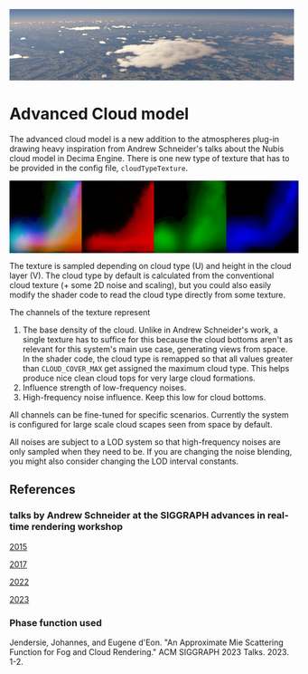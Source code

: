 <!-- 
SPDX-FileCopyrightText: German Aerospace Center (DLR) <cosmoscout@dlr.de>
SPDX-License-Identifier: CC-BY-4.0
 -->

<p align="center"> 
  <img src ="img/banner-advanced-clouds.jpg" />
</p>

# Advanced Cloud model

The advanced cloud model is a new addition to the atmospheres plug-in drawing heavy inspiration from Andrew Schneider's talks about the Nubis cloud model in Decima Engine. There is one new type of texture that has to be provided in the config file, `cloudTypeTexture`.

<div style="display: flex; justify-content: space-around;">
  <img src="img/cloudType.jpg" alt="cloud type texture">
  <img src="img/cloudType_density_prior.jpg" alt="density prior">
  <img src="img/cloudType_low_frequency_noise_strength.jpg" alt="low frequency noise influence">
  <img src="img/cloudType_high_frequency_noise_strength.jpg" alt="high frequency noise influence">
</div>

The texture is sampled depending on cloud type (U) and height in the cloud layer (V). The cloud type by default is calculated from the conventional cloud texture (+ some 2D noise and scaling), but you could also easily modify the shader code to read the cloud type directly from some texture.

The channels of the texture represent
1. The base density of the cloud. Unlike in Andrew Schneider's work, a single texture has to suffice for this because the cloud bottoms aren't as relevant for this system's main use case, generating views from space. In the shader code, the cloud type is remapped so that all values greater than `CLOUD_COVER_MAX` get assigned the maximum cloud type. This helps produce nice clean cloud tops for very large cloud formations.
2. Influence strength of low-frequency noises.
3. High-frequency noise influence. Keep this low for cloud bottoms.

All channels can be fine-tuned for specific scenarios. Currently the system is configured for large scale cloud scapes seen from space by default.

All noises are subject to a LOD system so that high-frequency noises are only sampled when they need to be. If you are changing the noise blending, you might also consider changing the LOD interval constants.

## References
### talks by Andrew Schneider at the SIGGRAPH advances in real-time rendering workshop
[2015](https://advances.realtimerendering.com/s2015/The%20Real-time%20Volumetric%20Cloudscapes%20of%20Horizon%20-%20Zero%20Dawn%20-%20ARTR.pdf)

[2017](https://advances.realtimerendering.com/s2017/Nubis%20-%20Authoring%20Realtime%20Volumetric%20Cloudscapes%20with%20the%20Decima%20Engine%20-%20Final%20.pdf)

[2022](https://advances.realtimerendering.com/s2022/SIGGRAPH2022-Advances-NubisEvolved-NoVideos.pdf)

[2023](https://advances.realtimerendering.com/s2023/Nubis%20Cubed%20(Advances%202023).pdf)

### Phase function used

Jendersie, Johannes, and Eugene d'Eon. "An Approximate Mie Scattering Function for Fog and Cloud Rendering." ACM SIGGRAPH 2023 Talks. 2023. 1-2.